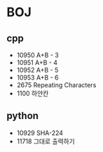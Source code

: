 # BOJ

## cpp
- 10950 A+B - 3
- 10951 A+B - 4
- 10952 A+B - 5
- 10953 A+B - 6
- 2675 Repeating Characters
- 1100 하얀칸

## python
- 10929 SHA-224
- 11718 그대로 출력하기